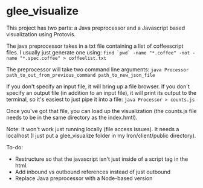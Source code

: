 glee_visualize
==============

This project has two parts: a Java preprocessor and a Javascript based
visualization using Protovis.

The java preprocessor takes in a txt file containing a list of coffeescript files. I usually just generate one using:
```find `pwd` -name "*.coffee" -not -name "*.spec.coffee" > coffeelist.txt```

The preprocessor will take two command line arguments:
```java Processor path_to_out_from_previous_command path_to_new_json_file```

If you don't specify an input file, it will bring up a file browser.
If you don't specify an output file (in addition to an input file), it will print its output to the terminal, so it's easiest to just pipe it into a file:
```java Processor > counts.js```

Once you've got that file, you can load up the visualization (the counts.js file needs to be in the same directory as the index.hmtl).

Note: It won't work just running locally (file access issues). It needs a localhost (I just put a glee_visualize folder in my Iron/client/public directory).

To-do:
* Restructure so that the javascript isn't just inside of a script tag in the html.
* Add inbound vs outbound references instead of just outbound
* Replace Java preprocessor with a Node-based version
